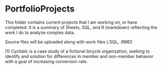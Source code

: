 # PortfolioProjects

This folder contains current projects that I am working on, or have completed.  It is a summary of Sheets, SQL, and R (markdown) reflecting the work I do to analyze complex data. 

Source files will be uploaded along with work files (.SQL, .RMD)

(1) Cyclistic is a case study of a fictional bicycle organization, seeking to identify and solution for differences in member and non-member behavior with a goal of increasing conversion rate. 

